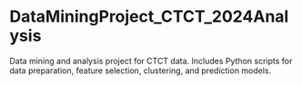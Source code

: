 # DataMiningProject_CTCT_2024Analysis
Data mining and analysis project for CTCT data. Includes Python scripts for data preparation, feature selection, clustering, and prediction models.
